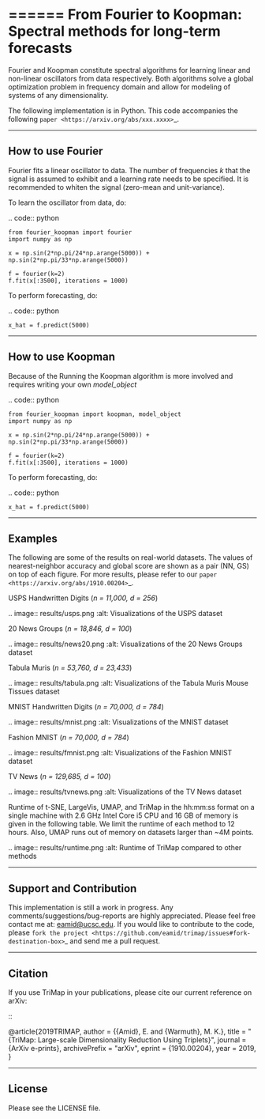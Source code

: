
======
From Fourier to Koopman: Spectral methods for long-term forecasts
======


Fourier and Koopman constitute spectral algorithms for learning linear and non-linear oscillators from data respectively.
Both algorithms solve a global optimization problem in frequency domain and allow for modeling of systems of any dimensionality.

The following implementation is in Python. This code accompanies the following `paper <https://arxiv.org/abs/xxx.xxxx>`_. 


-----------------
How to use Fourier
-----------------

Fourier fits a linear oscillator to data. The number of frequencies *k* that the signal is assumed to exhibit and a learning rate needs to be specified. It is recommended to whiten the signal (zero-mean and unit-variance).

To learn the oscillator from data, do:

.. code:: python

    from fourier_koopman import fourier
    import numpy as np

    x = np.sin(2*np.pi/24*np.arange(5000)) + np.sin(2*np.pi/33*np.arange(5000))

    f = fourier(k=2)
    f.fit(x[:3500], iterations = 1000)



To perform forecasting, do:

.. code:: python

    x_hat = f.predict(5000)

-----------------
How to use Koopman
-----------------

Because of the Running the Koopman algorithm is more involved and requires writing your own _model\_object_

.. code:: python

    from fourier_koopman import koopman, model_object
    import numpy as np

    x = np.sin(2*np.pi/24*np.arange(5000)) + np.sin(2*np.pi/33*np.arange(5000))

    f = fourier(k=2)
    f.fit(x[:3500], iterations = 1000)



To perform forecasting, do:

.. code:: python

    x_hat = f.predict(5000)


--------
Examples
--------

The following are some of the results on real-world datasets. The values of nearest-neighbor accuracy and global score are shown as a pair (NN, GS) on top of each figure. For more results, please refer to our `paper <https://arxiv.org/abs/1910.00204>`_.

USPS Handwritten Digits (*n = 11,000, d = 256*)

.. image:: results/usps.png
    :alt: Visualizations of the USPS dataset

20 News Groups (*n = 18,846, d = 100*)

.. image:: results/news20.png
    :alt: Visualizations of the 20 News Groups dataset

Tabula Muris (*n = 53,760, d = 23,433*)

.. image:: results/tabula.png
    :alt: Visualizations of the Tabula Muris Mouse Tissues dataset

MNIST Handwritten Digits (*n = 70,000, d = 784*)

.. image:: results/mnist.png
    :alt: Visualizations of the MNIST dataset

Fashion MNIST (*n = 70,000, d = 784*)

.. image:: results/fmnist.png
    :alt: Visualizations of the  Fashion MNIST dataset
    
TV News (*n = 129,685, d = 100*)

.. image:: results/tvnews.png
    :alt: Visualizations of the  TV News dataset


Runtime of t-SNE, LargeVis, UMAP, and TriMap in the hh:mm:ss format on a single machine with 2.6 GHz Intel Core i5 CPU and 16 GB of memory is given in the following table. We limit the runtime of each method to 12 hours. Also, UMAP runs out of memory on datasets larger than ~4M points.

.. image:: results/runtime.png
    :alt: Runtime of TriMap compared to other methods




------------------------
Support and Contribution
------------------------

This implementation is still a work in progress. Any comments/suggestions/bug-reports
are highly appreciated. Please feel free contact me at: eamid@ucsc.edu. If you would 
like to contribute to the code, please `fork the project <https://github.com/eamid/trimap/issues#fork-destination-box>`_
and send me a pull request.


--------
Citation
--------

If you use TriMap in your publications, please cite our current reference on arXiv:

::

   @article{2019TRIMAP,
        author = {{Amid}, E. and {Warmuth}, M. K.},
        title = "{TriMap: Large-scale Dimensionality Reduction Using Triplets}",
        journal = {ArXiv e-prints},
        archivePrefix = "arXiv",
        eprint = {1910.00204},
        year = 2019,
   }


-------
License
-------

Please see the LICENSE file.
